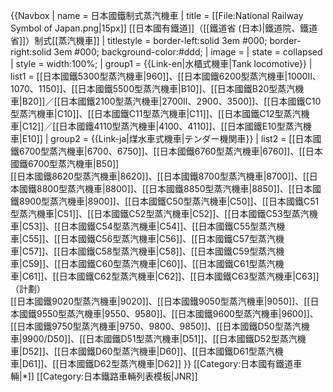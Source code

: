 {{Navbox
| name   = 日本國鐵制式蒸汽機車
| title  = [[File:National Railway Symbol of Japan.png|15px]] [[日本國有鐵道]]（[[鐵道省 (日本)|鐵道院、鐵道省]]）制式[[蒸汽機車]]
| titlestyle = border-left:solid 3em #000; border-right:solid 3em #000; background-color:#ddd;
| image  = 
| state = collapsed
| style  = width:100%;
| group1 = {{Link-en|水櫃式機車|Tank locomotive}}
|  list1 = [[日本國鐵5300型蒸汽機車|960]]、[[日本國鐵6200型蒸汽機車|1000II、1070、1150]]、[[日本國鐵5500型蒸汽機車|B10]]、[[日本國鐵B20型蒸汽機車|B20]]／[[日本國鐵2100型蒸汽機車|2700II、2900、3500]]、[[日本國鐵C10型蒸汽機車|C10]]、[[日本國鐵C11型蒸汽機車|C11]]、[[日本國鐵C12型蒸汽機車|C12]]／[[日本國鐵4110型蒸汽機車|4100、4110]]、[[日本國鐵E10型蒸汽機車|E10]]
| group2 = {{Link-ja|煤水車式機車|テンダー機関車}}
|  list2 = [[日本國鐵6700型蒸汽機車|6700、6750]]、[[日本國鐵6760型蒸汽機車|6760]]、[[日本國鐵6700型蒸汽機車|B50]]<br/>[[日本國鐵8620型蒸汽機車|8620]]、[[日本國鐵8700型蒸汽機車|8700]]、[[日本國鐵8800型蒸汽機車|8800]]、[[日本國鐵8850型蒸汽機車|8850]]、[[日本國鐵8900型蒸汽機車|8900]]、[[日本國鐵C50型蒸汽機車|C50]]、[[日本國鐵C51型蒸汽機車|C51]]、[[日本國鐵C52型蒸汽機車|C52]]、[[日本國鐵C53型蒸汽機車|C53]]、[[日本國鐵C54型蒸汽機車|C54]]、[[日本國鐵C55型蒸汽機車|C55]]、[[日本國鐵C56型蒸汽機車|C56]]、[[日本國鐵C57型蒸汽機車|C57]]、[[日本國鐵C58型蒸汽機車|C58]]、[[日本國鐵C59型蒸汽機車|C59]]、[[日本國鐵C60型蒸汽機車|C60]]、[[日本國鐵C61型蒸汽機車|C61]]、[[日本國鐵C62型蒸汽機車|C62]]、[[日本國鐵C63型蒸汽機車|C63]]（計劃）<br/>[[日本國鐵9020型蒸汽機車|9020]]、[[日本國鐵9050型蒸汽機車|9050]]、[[日本國鐵9550型蒸汽機車|9550、9580]]、[[日本國鐵9600型蒸汽機車|9600]]、[[日本國鐵9750型蒸汽機車|9750、9800、9850]]、[[日本國鐵D50型蒸汽機車|9900/D50]]、[[日本國鐵D51型蒸汽機車|D51]]、[[日本國鐵D52型蒸汽機車|D52]]、[[日本國鐵D60型蒸汽機車|D60]]、[[日本國鐵D61型蒸汽機車|D61]]、[[日本國鐵D62型蒸汽機車|D62]]
}}<noinclude>
[[Category:日本國有鐵道車輛|*]]
[[Category:日本鐵路車輛列表模板|JNR]]
</noinclude>